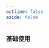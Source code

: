 ```yaml
---
outline: false
aside: false
---
```


<client-only>
<custom-h5-demo comp="hl-h5-audio" title="音频">

### 基础使用

</custom-h5-demo>
</client-only>
